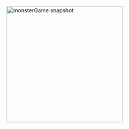 <img width="304" alt="monsterGame snapshot" src="https://github.com/DanMint/Cpp_Projects/assets/67702241/2e191855-bf70-4f37-bde2-b4c799e44810">
